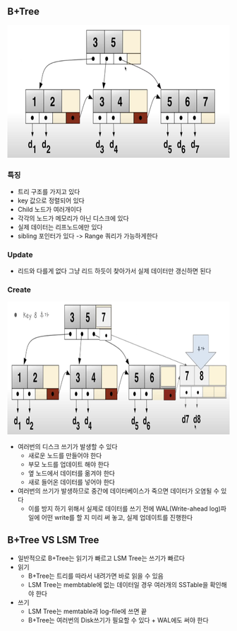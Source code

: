 ## B+Tree

<img src = "../img/11.png" width = "800" height = "300">

### 특징

- 트리 구조를 가지고 있다
- key 값으로 정렬되어 있다
- Child 노드가 여러개이다
- 각각의 노드가 메모리가 아닌 디스크에 있다
- 실제 데이터는 리프노드에만 있다
- sibling 포인터가 있다 -> Range 쿼리가 가능하게한다

### Update

- 리드와 다를게 없다 그냥 리드 하듯이 찾아가서 실제 데이터만 갱신하면 된다

### Create

<img src = "../img/12.png" width = "1000" height = "300">

- 여러번의 디스크 쓰기가 발생할 수 있다
  - 새로운 노드를 만들어야 한다
  - 부모 노드를 업데이트 해야 한다
  - 옆 노드에서 데이터를 옮겨야 한다
  - 새로 들어온 데이터를 넣어야 한다
- 여러번의 쓰기가 발생하므로 중간에 데이터베이스가 죽으면 데이터가 오염될 수 있다
  - 이를 방지 하기 위해서 실제로 데이터를 쓰기 전에 WAL(Write-ahead log)파일에 어떤 write를 할 지 미리 써 놓고, 실제 업데이트를 진행한다

## B+Tree VS LSM Tree

- 일반적으로 B+Tree는 읽기가 빠르고 LSM Tree는 쓰기가 빠르다
- 읽기
  - B+Tree는 트리를 따라서 내려가면 바로 읽을 수 있음
  - LSM Tree는 membtable에 없는 데이터일 경우 여러개의 SSTable을 확인해야 한다
- 쓰기
  - LSM Tree는 memtable과 log-file에 쓰면 끝
  - B+Tree는 여러번의 Disk쓰기가 필요할 수 있다 + WAL에도 써야 한다
